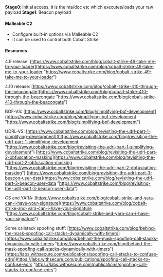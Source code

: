 **Stage0**: initial access; it is the hta/doc etc which executes/loads your raw payload
**Stage1**: Beacon payload

#### Malleable C2
- Configure built-in options via Malleable C2
- It can be used to control both Cobalt Strike

#### Resources
4.9 release:
[https://www.cobaltstrike.com/blog/cobalt-strike-49-take-me-to-your-loader](https://www.cobaltstrike.com/blog/cobalt-strike-49-take-me-to-your-loader "https://www.cobaltstrike.com/blog/cobalt-strike-49-take-me-to-your-loader") 

4.10 release: 
[https://www.cobaltstrike.com/blog/cobalt-strike-410-through-the-beacongate](https://www.cobaltstrike.com/blog/cobalt-strike-410-through-the-beacongate "https://www.cobaltstrike.com/blog/cobalt-strike-410-through-the-beacongate") 

BOF-VS: 
[https://www.cobaltstrike.com/blog/simplifying-bof-development](https://www.cobaltstrike.com/blog/simplifying-bof-development "https://www.cobaltstrike.com/blog/simplifying-bof-development") 

UDRL-VS: 
[https://www.cobaltstrike.com/blog/revisiting-the-udrl-part-1-simplifying-development](https://www.cobaltstrike.com/blog/revisiting-the-udrl-part-1-simplifying-development "https://www.cobaltstrike.com/blog/revisiting-the-udrl-part-1-simplifying-development")
[https://www.cobaltstrike.com/blog/revisiting-the-udrl-part-2-obfuscation-masking](https://www.cobaltstrike.com/blog/revisiting-the-udrl-part-2-obfuscation-masking "https://www.cobaltstrike.com/blog/revisiting-the-udrl-part-2-obfuscation-masking")
[https://www.cobaltstrike.com/blog/revisiting-the-udrl-part-3-beacon-user-data](https://www.cobaltstrike.com/blog/revisiting-the-udrl-part-3-beacon-user-data "https://www.cobaltstrike.com/blog/revisiting-the-udrl-part-3-beacon-user-data") 

CS and YARA: 
[https://www.cobaltstrike.com/blog/cobalt-strike-and-yara-can-i-have-your-signature](https://www.cobaltstrike.com/blog/cobalt-strike-and-yara-can-i-have-your-signature "https://www.cobaltstrike.com/blog/cobalt-strike-and-yara-can-i-have-your-signature") 

Some callstack spoofing stuff: 
[https://www.cobaltstrike.com/blog/behind-the-mask-spoofing-call-stacks-dynamically-with-timers](https://www.cobaltstrike.com/blog/behind-the-mask-spoofing-call-stacks-dynamically-with-timers "https://www.cobaltstrike.com/blog/behind-the-mask-spoofing-call-stacks-dynamically-with-timers") [https://labs.withsecure.com/publications/spoofing-call-stacks-to-confuse-edrs](https://labs.withsecure.com/publications/spoofing-call-stacks-to-confuse-edrs "https://labs.withsecure.com/publications/spoofing-call-stacks-to-confuse-edrs")
